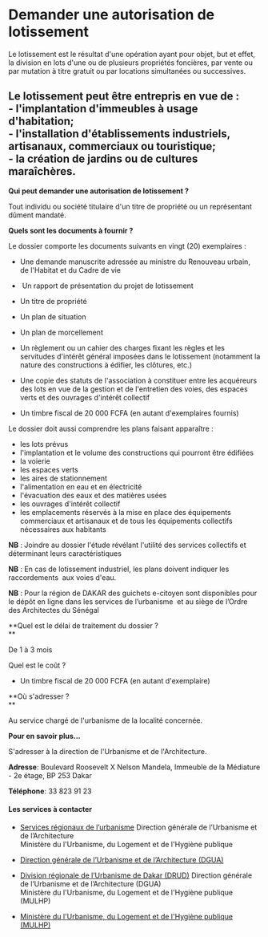 # Demander une autorisation de lotissement

Le lotissement est le résultat d'une opération ayant pour objet, but et effet, la division en lots d'une ou de plusieurs propriétés foncières, par vente ou par mutation à titre gratuit ou par locations simultanées ou successives.  
  
Le lotissement peut être entrepris en vue de :  
\- l'implantation d'immeubles à usage d'habitation;  
\- l'installation d'établissements industriels, artisanaux, commerciaux ou touristique;  
\- la création de jardins ou de cultures maraîchères.
-------------------------------------------------------------------------------------------------------------------------------------------------------------------------------------------------------------------------------------------------------------------------------------------------------------------------------------------------------------------------------------------------------------------------------------------------------------------------------------------------

**Qui peut demander une autorisation de lotissement ?**

Tout individu ou société titulaire d'un titre de propriété ou un représentant dûment mandaté.  

**Quels sont les documents à fournir ?**

Le dossier comporte les documents suivants en vingt (20) exemplaires :

*   Une demande manuscrite adressée au ministre du Renouveau urbain, de l'Habitat et du Cadre de vie
*    Un rapport de présentation du projet de lotissement  
    
*   Un titre de propriété
*   Un plan de situation
*   Un plan de morcellement
*   Un règlement ou un cahier des charges fixant les règles et les servitudes d'intérêt général imposées dans le lotissement (notamment la nature des constructions à édifier, les clôtures, etc.)
*   Une copie des statuts de l'association à constituer entre les acquéreurs des lots en vue de la gestion et de l'entretien des voies, des espaces verts et des ouvrages d'intérêt collectif
*   Un timbre fiscal de 20 000 FCFA (en autant d'exemplaires fournis)  
    

Le dossier doit aussi comprendre les plans faisant apparaître :  

*   les lots prévus
*   l'implantation et le volume des constructions qui pourront être édifiées
*   la voierie
*   les espaces verts
*   les aires de stationnement
*   l'alimentation en eau et en électricité
*   l'évacuation des eaux et des matières usées
*   les ouvrages d'intérêt collectif
*   les emplacements réservés à la mise en place des équipements commerciaux et artisanaux et de tous les équipements collectifs nécessaires aux habitants

**NB** : Joindre au dossier l'étude révélant l'utilité des services collectifs et déterminant leurs caractéristiques  
  
**NB** : En cas de lotissement industriel, les plans doivent indiquer les raccordements  aux voies d'eau.  
  
**NB** : Pour la région de DAKAR des guichets e-citoyen sont disponibles pour le dépôt en ligne dans les services de l’urbanisme  et au siège de l’Ordre des Architectes du Sénégal  

**Quel est le délai de traitement du dossier ?  
**

De 1 à 3 mois

Quel est le coût ?

*   Un timbre fiscal de 20 000 FCFA (en autant d'exemplaire)  
    

**Où s'adresser ?  
**

Au service chargé de l'urbanisme de la localité concernée.  

**Pour en savoir plus...**  

S'adresser à la direction de l'Urbanisme et de l'Architecture.  

**Adresse**: Boulevard Roosevelt X Nelson Mandela, Immeuble de la Médiature - 2e étage, BP 253 Dakar

**Téléphone**: 33 823 91 23

#### Les services à contacter

*   [Services régionaux de l’urbanisme](../../../services/services-regionaux-de-lurbanisme.md) Direction générale de l’Urbanisme et de l’Architecture  
    Ministère du l'Urbanisme, du Logement et de l'Hygiène publique  
    
*   [Direction générale de l’Urbanisme et de l’Architecture (DGUA)](../../../services/direction-generale-de-lurbanisme-et-de-larchitecture-dgua.md)
*   [Division régionale de l’Urbanisme de Dakar (DRUD)](../../../services/division-regionale-de-lurbanisme-de-dakar-drud.md) Direction générale de l’Urbanisme et de l’Architecture (DGUA)  
    Ministère du l'Urbanisme, du Logement et de l'Hygiène publique (MULHP)  
    
*   [Ministère du l'Urbanisme, du Logement et de l'Hygiène publique (MULHP)](../../../services/ministere-du-lurbanisme-du-logement-et-de-lhygiene-publique-mulhp.md)